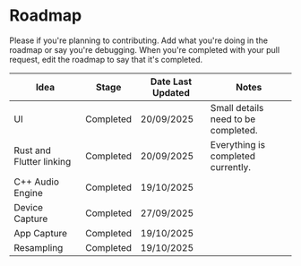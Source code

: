 # Roadmap

Please if you're planning to contributing. Add what you're doing in the roadmap or say you're debugging. When you're completed with your pull request, edit the roadmap to say that it's completed.

|Idea|Stage|Date Last Updated|Notes|
|----|-----|----|-----|
|UI|Completed|20/09/2025|Small details need to be completed.|
|Rust and Flutter linking|Completed|20/09/2025|Everything is completed currently.|
|C++ Audio Engine|Completed|19/10/2025|
|Device Capture|Completed|27/09/2025|
|App Capture|Completed|19/10/2025|
|Resampling|Completed|19/10/2025|